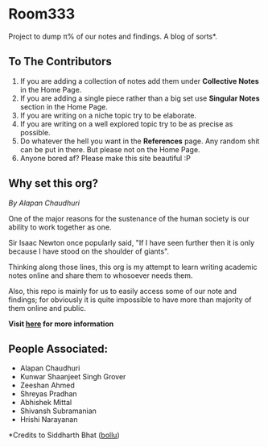 # Room333

Project to dump π% of our notes and findings. A blog of sorts*.

## To The Contributors

1. If you are adding a collection of notes add them under **Collective Notes** in the Home Page.
2. If you are adding a single piece rather than a big set use **Singular Notes** section in the Home Page.
3. If you are writing on a niche topic try to be elaborate.
4. If you are writing on a well explored topic try to be as precise as possible.
5. Do whatever the hell you want in the **References** page. Any random shit can be put in there. But please not on the Home Page.
6. Anyone bored af? Please make this site beautiful :P

## Why set this org?

*By Alapan Chaudhuri*

One of the major reasons for the sustenance of the human society is our ability to work together as one.

Sir Isaac Newton once popularly said, "If I have seen further then it is only because I have stood on the shoulder of giants".

Thinking along those lines, this org is my attempt to learn writing academic notes online and share them to whosoever needs them.

Also, this repo is mainly for us to easily access some of our note and findings; for obviously it is quite impossible to have more than majority of them online and public.

**Visit [here](room333.github.io) for more information**

## People Associated:
- Alapan Chaudhuri
- Kunwar Shaanjeet Singh Grover
- Zeeshan Ahmed
- Shreyas Pradhan
- Abhishek Mittal
- Shivansh Subramanian
- Hrishi Narayanan

*Credits to Siddharth Bhat ([bollu](https://bollu.github.io))

